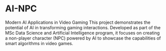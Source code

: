 # AI-NPC
Modern AI Applications in Video Gaming This project demonstrates the potential of AI in transforming gaming interactions. Developed as part of the MSc Data Science and Artificial Intelligence program, it focuses on creating a non-player character (NPC) powered by AI to showcase the capabilities of smart algorithms in video games.
